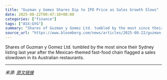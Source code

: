 ```yaml
---
title: "Guzman y Gomez Shares Dip to IPO Price as Sales Growth Slows"
date: 2025-08-22T00:47:10+08:00
categories: ["finance"]
tags: ["ASX:GYG"]
summary: "Shares of Guzman y Gomez Ltd. tumbled by the most since their Sydney listing last year after the Mexican-themed fast-food chain flagged a sales slowdown in its Australian restaurants."
source_url: "https://www.bloomberg.com/news/articles/2025-08-22/guzman-y-gomez-shares-plunge-as-sales-growth-slows-in-australia"
---
```


Shares of Guzman y Gomez Ltd. tumbled by the most since their Sydney listing last year after the Mexican-themed fast-food chain flagged a sales slowdown in its Australian restaurants.

---

*来源: [原文链接](https://www.bloomberg.com/news/articles/2025-08-22/guzman-y-gomez-shares-plunge-as-sales-growth-slows-in-australia)*
